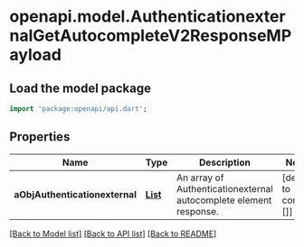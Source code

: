 # openapi.model.AuthenticationexternalGetAutocompleteV2ResponseMPayload

## Load the model package
```dart
import 'package:openapi/api.dart';
```

## Properties
Name | Type | Description | Notes
------------ | ------------- | ------------- | -------------
**aObjAuthenticationexternal** | [**List<AuthenticationexternalAutocompleteElementResponse>**](AuthenticationexternalAutocompleteElementResponse.md) | An array of Authenticationexternal autocomplete element response. | [default to const []]

[[Back to Model list]](../README.md#documentation-for-models) [[Back to API list]](../README.md#documentation-for-api-endpoints) [[Back to README]](../README.md)



